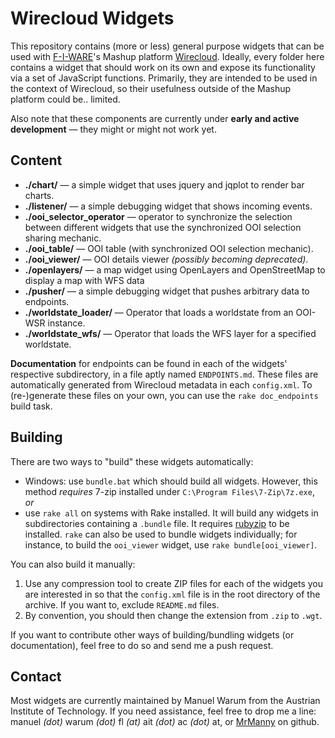 # Wirecloud Widgets

This repository contains (more or less) general purpose widgets that can be used with
[F-I-WARE](http://www.fi-ware.eu/)'s Mashup platform [Wirecloud](http://conwet.fi.upm.es/wirecloud/).
Ideally, every folder here contains a widget that should work on its own and expose its functionality via a set of
JavaScript functions. Primarily, they are intended to be used in the context of Wirecloud, so their usefulness outside
of the Mashup platform could be.. limited.

Also note that these components are currently under **early and active development** — they might or might not work yet.


## Content

* **./chart/** — a simple widget that uses jquery and jqplot to render bar charts.
* **./listener/** — a simple debugging widget that shows incoming events.
* **./ooi_selector_operator** — operator to synchronize the selection between different widgets that use the synchronized OOI selection sharing mechanic.
* **./ooi_table/** — OOI table (with synchronized OOI selection mechanic).
* **./ooi_viewer/** — OOI details viewer *(possibly becoming deprecated)*.
* **./openlayers/** — a map widget using OpenLayers and OpenStreetMap to display a map with WFS data
* **./pusher/** — a simple debugging widget that pushes arbitrary data to endpoints.
* **./worldstate_loader/** — Operator that loads a worldstate from an OOI-WSR instance.
* **./worldstate_wfs/** — Operator that loads the WFS layer for a specified worldstate.

**Documentation** for endpoints can be found in each of the widgets' respective subdirectory, in a file aptly
named `ENDPOINTS.md`. These files are automatically generated from Wirecloud metadata in each `config.xml`.
To (re-)generate these files on your own, you can use the `rake doc_endpoints` build task.

## Building

There are two ways to "build" these widgets automatically:

* Windows: use `bundle.bat` which should build all widgets. However, this method *requires* 7-zip installed under `C:\Program Files\7-Zip\7z.exe`, *or*
* use `rake all` on systems with Rake installed. It will build any widgets in subdirectories containing a `.bundle` file. It requires [rubyzip](https://github.com/rubyzip/rubyzip) to be installed.
  `rake` can also be used to bundle widgets individually; for instance, to build the `ooi_viewer` widget, use `rake bundle[ooi_viewer]`.

You can also build it manually:

1. Use any compression tool to create ZIP files for each of the widgets you are interested in so that the `config.xml` file is in the root directory of the archive. If you want to, exclude `README.md` files.
2. By convention, you should then change the extension from `.zip` to `.wgt`.

If you want to contribute other ways of building/bundling widgets (or documentation), feel free to do so and send me a push request.

## Contact

Most widgets are currently maintained by Manuel Warum from the Austrian Institute of Technology. If you need assistance,
feel free to drop me a line: manuel *(dot)* warum *(dot)* fl *(at)* ait *(dot)* ac *(dot)* at, or [MrManny](https://github.com/MrManny) on github.
